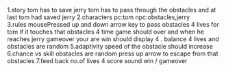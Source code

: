 1.story
tom has to save jerry
tom has to pass through the obstacles 
and at last tom had saved jerry
2.characters
pc:tom
npc:obstacles,jerry  
3.rules
mousePressed
up and down arrow key to pass obstacles
4 lives for tom if it touches that obstacles 4 time game should over
and when he reaches jerry gameover your are win  should display
4 . balance
4 lives and obstacles are random
5.adaptivity
speed of the obstacle should increase
6.chance vs skill
obstacles are random 
press up arrow to escape from that obstacles
7.feed back
no.of lives 4
score
sound
win / gameover
